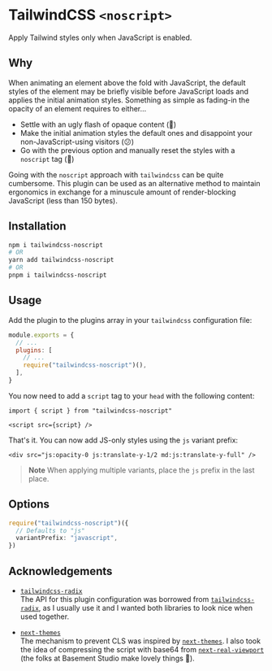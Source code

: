 # TailwindCSS `<noscript>`

Apply Tailwind styles only when JavaScript is enabled.

## Why

When animating an element above the fold with JavaScript, the default styles of the element may be briefly visible before JavaScript loads and applies the initial animation styles. Something as simple as fading-in the opacity of an element requires to either…

- Settle with an ugly flash of opaque content (🤢)
- Make the initial animation styles the default ones and disappoint your non-JavaScript-using visitors (😕)
- Go with the previous option and manually reset the styles with a `noscript` tag (🤮)

Going with the `noscript` approach with `tailwindcss` can be quite cumbersome. This plugin can be used as an alternative method to maintain ergonomics in exchange for a minuscule amount of render-blocking JavaScript (less than 150 bytes).

## Installation

```sh
npm i tailwindcss-noscript
# OR
yarn add tailwindcss-noscript
# OR
pnpm i tailwindcss-noscript
```

## Usage

Add the plugin to the plugins array in your `tailwindcss` configuration file:

```js
module.exports = {
  // ...
  plugins: [
    // ...
    require("tailwindcss-noscript")(),
  ],
}
```

You now need to add a `script` tag to your `head` with the following content:

```tsx
import { script } from "tailwindcss-noscript"

<script src={script} />
```

That's it. You can now add JS-only styles using the `js` variant prefix:

```tsx
<div src="js:opacity-0 js:translate-y-1/2 md:js:translate-y-full" />
```

> **Note**
> When applying multiple variants, place the `js` prefix in the last place.

## Options

```ts
require("tailwindcss-noscript")({
  // Defaults to "js"
  variantPrefix: "javascript",
})
```

## Acknowledgements

- [`tailwindcss-radix`](https://npm.im/tailwindcss-radix)  
  The API for this plugin configuration was borrowed from [`tailwindcss-radix`](https://npm.im/tailwindcss-radix), as I usually use it and I wanted both libraries to look nice when used together.

- [`next-themes`](https://github.com/pacocoursey/next-themes)  
  The mechanism to prevent CLS was inspired by [`next-themes`](https://github.com/pacocoursey/next-themes). I also took the idea of compressing the script with base64 from [`next-real-viewport`](https://github.com/basementstudio/next-real-viewport) (the folks at Basement Studio make lovely things 💖).
